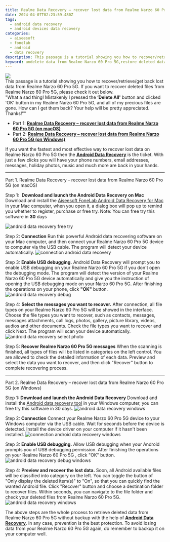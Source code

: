 ```yaml
---
title: Realme Data Recovery – recover lost data from Realme Narzo 60 Pro 5G
date: 2024-04-07T02:23:59.480Z
tags: 
  - android data recovery
  - android devices data recovery
categories: 
  - aiseesoft
  - fonelab
  - android
  - data recovery
description: This passage is a tutorial showing you how to recover/retrieve/get back lost data from Realme Narzo 60 Pro 5G. If you want to recover deleted files from Realme Narzo 60 Pro 5G, please check it out below.
keyword: undelete data from Realme Narzo 60 Pro 5G,restore deleted data on Realme Narzo 60 Pro 5G,Realme Narzo 60 Pro 5G data disappear,broken Realme Narzo 60 Pro 5G data recovery solution,Realme Narzo 60 Pro 5G data recovery,Realme Narzo 60 Pro 5G data retrieval,how to retrieve data from Realme Narzo 60 Pro 5G,how to recover data Realme Narzo 60 Pro 5G,how to recover data in Realme Narzo 60 Pro 5G,Realme Narzo 60 Pro 5G deleted data,how to get the data back on Realme Narzo 60 Pro 5G,how do i recover data on Realme Narzo 60 Pro 5G
---
```


<img src="https://img0mobiles.techidaily.com/images/best-assets/devices/realme/realme-narzo-60-pro-5g/1.jpg" class="atpl-imgstyle"  />

<div class="atpl-content atpl-for-fonelab-android recover-data">

<div class="atpl-post-description-part-1">
This passage is a tutorial showing you how to recover/retrieve/get back lost data from Realme Narzo 60 Pro 5G. If you want to recover deleted files from Realme Narzo 60 Pro 5G, please check it out below.
</div>
<div class="atpl-post-device-model-description">

</div>




<div class="atpl-post-description-part-2">
<div class="tpl-content-sub-paragraph-question">
  "What a sad thing! Mistakenly I pressed the <b>‘Delete All'</b> button and clicked 'OK' button in my Realme Narzo 60 Pro 5G, and all of my precious files are gone. How can I get them back? Your help will be pretty appreciated. Thanks!""
</div>
</div>


<ul>
  <li>Part 1: <strong><a href="#p1">Realme Data Recovery – recover lost data from Realme Narzo 60 Pro 5G (on macOS)</a></strong></li>
  <li>Part 2: <strong><a href="#p2">Realme Data Recovery – recover lost data from Realme Narzo 60 Pro 5G (on Windows)</a></strong></li>
</ul>


<div class="atpl-post-description-part-3">
<div class="tpl-content-sub-paragraph-normal">
    <p>
        If you want the fastest and most effective way to recover lost data on Realme Narzo 60 Pro 5G then the <a href="https://tools.techidaily.com/aiseesoft-android-data-recovery/" ><strong>Android Data Recovery</strong></a> is the ticket. With just a few clicks you will have your phone numbers, email addresses, messages, holiday photos, music and much more are back in your hands.
    </p>
</div>
</div>


<!-- Part 1 -->
<a id="p1" name="p1" ></a><hr>

<div>
  <span class="atpl-step-part-style">Part 1. Realme Data Recovery – recover lost data from Realme Narzo 60 Pro 5G (on macOS)</span>
</div>  

<span class="atpl-stepstyle-a"><span>Step 1: </span></span> <strong>Download and launch the Android Data Recovery on Mac</strong>
Download and install the <a href="https://tools.techidaily.com/aiseesoft-android-data-recovery-for-mac/" >Aiseesoft FoneLab Android Data Recovery for Mac</a> in your Mac computer, when you open it, a dialog box will pop up to remind you whether to register, purchase or free try.
Note: You can free try this software in <strong>30</strong> days

<img src="https://tools.techidaily.com/images/apps/aiseesoft/android-data-recovery/mac-free-try.png" class="atpl-imgstyle" alt="android data recovery free try" />

<span class="atpl-stepstyle-a"><span>Step 2: </span></span> <strong>Connection</strong>
Run this powerful Android data recovering software on your Mac computer, and then connect your Realme Narzo 60 Pro 5G device to computer via the USB cable. The program will detect your device automatically.
<img src="https://tools.techidaily.com/images/apps/aiseesoft/android-data-recovery/mac-connection-interface.jpg" class="atpl-imgstyle" alt="connection android data recovery" />

<span class="atpl-stepstyle-a"><span>Step 3: </span></span> <strong>Enable USB debugging.</strong>
Android Data Recovery will prompt you to enable USB debugging on your Realme Narzo 60 Pro 5G  if you don't open the debugging mode. The program will detect the version of your Realme Narzo 60 Pro 5G device automatically and give you the instruction of opening the USB debugging mode on your Narzo 60 Pro 5G. After finishing the operations on your phone, click <strong>"OK"</strong> button.
<img src="https://tools.techidaily.com/images/apps/aiseesoft/android-data-recovery/mac-android-usb-debug.jpg"  class="atpl-imgstyle" alt="android data recovery debug" />

<span class="atpl-stepstyle-a"><span>Step 4: </span></span> <strong>Select the messages you want to recover.</strong>
After connection, all file types on your Realme Narzo 60 Pro 5G will be showed in the interface. Choose the file types you want to recover, such as contacts, messages, messages attachments, call logs, photos, gallery, picture library, videos, audios and other documents. Check the file types you want to recover and click Next. The program will scan your device automatically.
<img src="https://tools.techidaily.com/images/apps/aiseesoft/android-data-recovery/mac-choose-type-photos.jpg" class="atpl-imgstyle" alt="android data recovery select photo" />

<span class="atpl-stepstyle-a"><span>Step 5: </span></span> <strong>Recover Realme Narzo 60 Pro 5G messages</strong>
When the scanning is finished, all types of files will be listed in categories on the left control. You are allowed to check the detailed information of each data. Preview and select the data you want to recover, and then click "Recover" button to complete recovering process.


<a id="p2" name="p2"></a><hr>

<!-- Part 2 -->
<div>
  <span class="atpl-step-part-style">Part 2. Realme Data Recovery – recover lost data from Realme Narzo 60 Pro 5G (on Windows)</span>
</div>

<span class="atpl-stepstyle-a"><span>Step 1: </span></span> <strong>Download and launch the Android Data Recovery</strong>
Download and install the <a href="https://tools.techidaily.com/aiseesoft-android-data-recovery-for-win/" >Android data recovery tool</a> in your Windows computer, you can free try this software in 30 days.
<img src="https://tools.techidaily.com/images/apps/aiseesoft/android-data-recovery/win-start-interface.png"  class="atpl-imgstyle" alt="android data recovery windows" />

<span class="atpl-stepstyle-a"><span>Step 2: </span></span> <strong>Connection</strong>
Connect your Realme Narzo 60 Pro 5G device to your Windows computer via the USB cable. Wait for seconds before the device is detected. Install the device driver on your computer if it hasn't been installed.
<img src="https://tools.techidaily.com/images/apps/aiseesoft/android-data-recovery/win-connection-interface.png" class="atpl-imgstyle" alt="connection android data recovery windows" />

<span class="atpl-stepstyle-a"><span>Step 3: </span></span> <strong>Enable USB debugging.</strong>
Allow USB debugging when your Android prompts you of USB debugging permission. After finishing the operations on your Realme Narzo 60 Pro 5G , click "OK" button.
<img src="https://tools.techidaily.com/images/apps/aiseesoft/android-data-recovery/win-android-usb-debug.png" class="atpl-imgstyle" alt="android data recovery debug windows" />

<span class="atpl-stepstyle-a"><span>Step 4: </span></span> <strong>Preview and recover the lost data.</strong>
Soon, all Android available files will be classified into category on the left. You can toggle the button of "Only display the deleted item(s)" to "On", so that you can quickly find the wanted Android file. Click "Recover" button and choose a destination folder to recover files. Within seconds, you can navigate to the file folder and check your deleted files from Realme Narzo 60 Pro 5G.
<img src="https://tools.techidaily.com/images/apps/aiseesoft/android-data-recovery/win-recover-photos.png" class="atpl-imgstyle" alt="android data recovery windows" />

<div class="atpl-post-description-part-4">
<div class="tpl-content-sub-paragraph-normal">
    <p>
        The above steps are the whole process to retrieve deleted data from Realme Narzo 60 Pro 5G without backup with the help of <a href="https://tools.techidaily.com/aiseesoft-android-data-recovery/" ><strong>Android Data Recovery</strong></a>. In any case, prevention is the best protection. To avoid losing data from your Realme Narzo 60 Pro 5G again, do remember to backup it on your computer well.
    </p>
</div>
</div>


<ins class="adsbygoogle"
     style="display:block"
     data-ad-client="ca-pub-7571918770474297"
     data-ad-slot="8358498916"
     data-ad-format="auto"
     data-full-width-responsive="true"></ins>



</div>